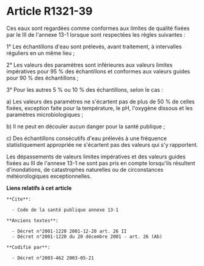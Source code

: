 # Article R1321-39

Ces eaux sont regardées comme conformes aux limites de qualité fixées par le III de l'annexe 13-1 lorsque sont respectées les
règles suivantes :

1° Les échantillons d'eau sont prélevés, avant traitement, à intervalles réguliers en un même lieu ;

2° Les valeurs des paramètres sont inférieures aux valeurs limites impératives pour 95 % des échantillons et conformes aux
valeurs guides pour 90 % des échantillons ;

3° Pour les autres 5 % ou 10 % des échantillons, selon le cas :

a) Les valeurs des paramètres ne s'écartent pas de plus de 50 % de celles fixées, exception faite pour la température, le pH,
l'oxygène dissous et les paramètres microbiologiques ;

b) Il ne peut en découler aucun danger pour la santé publique ;

c) Des échantillons consécutifs d'eau prélevés à une fréquence statistiquement appropriée ne s'écartent pas des valeurs qui
s'y rapportent.

Les dépassements de valeurs limites impératives et des valeurs guides fixées au III de l'annexe 13-1 ne sont pas pris en
compte lorsqu'ils résultent d'inondations, de catastrophes naturelles ou de circonstances météorologiques exceptionnelles.

**Liens relatifs à cet article**

	**Cite**:

	  - Code de la santé publique annexe 13-1

	**Anciens textes**:

	  - Décret n°2001-1220 2001-12-20 art. 26 II
	  - Décret n°2001-1220 du 20 décembre 2001 - art. 26 (Ab)

	**Codifié par**:

	  - Décret n°2003-462 2003-05-21
